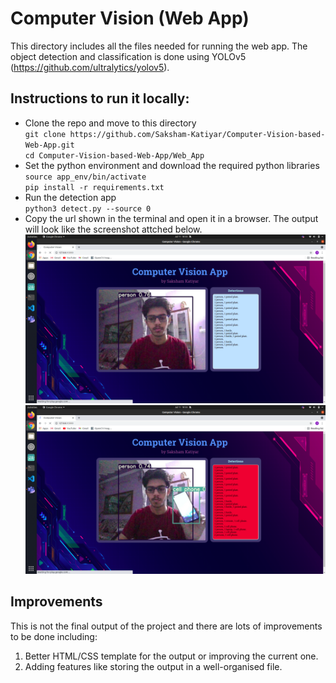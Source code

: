 # Computer Vision (Web App)
This directory includes all the files needed for running the web app. The object detection and classification is done using YOLOv5 (https://github.com/ultralytics/yolov5).

## Instructions to run it locally:
* Clone the repo and move to this directory<br>
`git clone https://github.com/Saksham-Katiyar/Computer-Vision-based-Web-App.git`<br>
`cd Computer-Vision-based-Web-App/Web_App`
* Set the python environment and download the required python libraries<br>
`source app_env/bin/activate`<br>
`pip install -r requirements.txt`
* Run the detection app<br>
`python3 detect.py --source 0`
* Copy the url shown in the terminal and open it in a browser. The output will look like the screenshot attched below.<br>
![ss1](../Screenshots/Screenshot6.png)
![ss1](../Screenshots/Screenshot7.png)

## Improvements
This is not the final output of the project and there are lots of improvements to be done including:<br>
1. Better HTML/CSS template for the output or improving the current one.
2. Adding features like storing the output in a well-organised file.